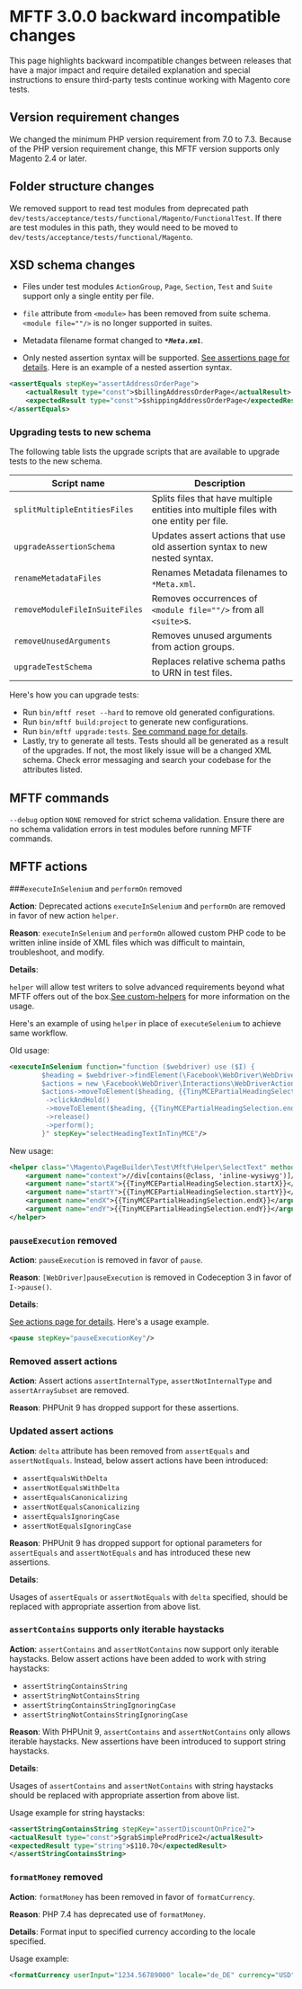 # MFTF 3.0.0 backward incompatible changes

This page highlights backward incompatible changes between releases that have a major impact and require detailed explanation and special instructions to ensure third-party tests continue working with Magento core tests.

## Version requirement changes

We changed the minimum PHP version requirement from 7.0 to 7.3. Because of the PHP version requirement change, this MFTF version supports only Magento 2.4 or later.

## Folder structure changes

We removed support to read test modules from deprecated path `dev/tests/acceptance/tests/functional/Magento/FunctionalTest`. If there are test modules in this path, they would need to be moved to `dev/tests/acceptance/tests/functional/Magento`. 

## XSD schema changes

- Files under test modules `ActionGroup`, `Page`, `Section`, `Test` and `Suite` support only a single entity per file. 

- `file` attribute from `<module>` has been removed from suite schema. `<module file=""/>` is no longer supported in suites.

- Metadata filename format changed to ***`*Meta.xml`***.

- Only nested assertion syntax will be supported. [See assertions page for details](./docs/test/assertions.md). Here is an example of a nested assertion syntax.
```xml
<assertEquals stepKey="assertAddressOrderPage">
    <actualResult type="const">$billingAddressOrderPage</actualResult>
    <expectedResult type="const">$shippingAddressOrderPage</expectedResult>
</assertEquals>
```
### Upgrading tests to new schema

The following table lists the upgrade scripts that are available to upgrade tests to the new schema.

| Script name           | Description                                                                                               |
|-----------------------|-----------------------------------------------------------------------------------------------------------|
|`splitMultipleEntitiesFiles`| Splits files that have multiple entities into multiple files with one entity per file. |
|`upgradeAssertionSchema`| Updates assert actions that use old assertion syntax to new nested syntax.|
|`renameMetadataFiles`| Renames Metadata filenames to `*Meta.xml`.|
|`removeModuleFileInSuiteFiles`| Removes occurrences of `<module file=""/>` from all `<suite>`s.|
|`removeUnusedArguments`| Removes unused arguments from action groups.|
|`upgradeTestSchema`| Replaces relative schema paths to URN in test files.| 

Here's how you can upgrade tests:

- Run `bin/mftf reset --hard` to remove old generated configurations.
- Run `bin/mftf build:project` to generate new configurations.
- Run `bin/mftf upgrade:tests`. [See command page for details](./docs/commands/mftf.md#upgradetests).
- Lastly, try to generate all tests. Tests should all be generated as a result of the upgrades. If not, the most likely issue will be a changed XML schema. Check error messaging and search your codebase for the attributes listed.

## MFTF commands

`--debug` option `NONE` removed for strict schema validation. Ensure there are no schema validation errors in test modules before running MFTF commands.

## MFTF actions

###`executeInSelenium` and `performOn` removed

**Action**: Deprecated actions `executeInSelenium` and `performOn` are removed in favor of new action `helper`.

**Reason**: `executeInSelenium` and `performOn` allowed custom PHP code to be written inline inside of XML files which was difficult to maintain, troubleshoot, and modify.

**Details**: 

`helper` will allow test writers to solve advanced requirements beyond what MFTF offers out of the box.[See custom-helpers](./docs/custom-helpers.md) for more information on the usage. 

Here's an example of using `helper` in place of `executeSelenium` to achieve same workflow.

Old usage:
```xml
<executeInSelenium function="function ($webdriver) use ($I) {
        $heading = $webdriver->findElement(\Facebook\WebDriver\WebDriverBy::xpath('//div[contains(@class, \'inline-wysiwyg\')]//h2'));
        $actions = new \Facebook\WebDriver\Interactions\WebDriverActions($webdriver);
        $actions->moveToElement($heading, {{TinyMCEPartialHeadingSelection.startX}}, {{TinyMCEPartialHeadingSelection.startY}})
         ->clickAndHold()
         ->moveToElement($heading, {{TinyMCEPartialHeadingSelection.endX}}, {{TinyMCEPartialHeadingSelection.endY}})
         ->release()
         ->perform();
        }" stepKey="selectHeadingTextInTinyMCE"/>
```    

New usage:
```xml
<helper class="\Magento\PageBuilder\Test\Mftf\Helper\SelectText" method="selectText" stepKey="selectHeadingTextInTinyMCE">
    <argument name="context">//div[contains(@class, 'inline-wysiwyg')]//h2</argument>
    <argument name="startX">{{TinyMCEPartialHeadingSelection.startX}}</argument>
    <argument name="startY">{{TinyMCEPartialHeadingSelection.startY}}</argument>
    <argument name="endX">{{TinyMCEPartialHeadingSelection.endX}}</argument>
    <argument name="endY">{{TinyMCEPartialHeadingSelection.endY}}</argument>
</helper>
```

### `pauseExecution` removed

**Action**: `pauseExecution` is removed in favor of `pause`.

**Reason**: `[WebDriver]pauseExecution` is removed in Codeception 3 in favor of `I->pause()`.

**Details**: 

[See actions page for details](./docs/test/actions.md#pause). Here's a usage example.
```xml
<pause stepKey="pauseExecutionKey"/>
```

### Removed assert actions

**Action**: Assert actions `assertInternalType`, `assertNotInternalType` and `assertArraySubset` are removed.

**Reason**: PHPUnit 9 has dropped support for these assertions.

### Updated assert actions

**Action**: `delta` attribute has been removed from `assertEquals` and `assertNotEquals`. Instead, below assert actions have been introduced:
 - `assertEqualsWithDelta`
 - `assertNotEqualsWithDelta` 
 - `assertEqualsCanonicalizing`
 - `assertNotEqualsCanonicalizing`
 - `assertEqualsIgnoringCase`
 - `assertNotEqualsIgnoringCase`

**Reason**: PHPUnit 9 has dropped support for optional parameters for `assertEquals` and `assertNotEquals` and has introduced these new assertions.

**Details**: 

Usages of `assertEquals` or `assertNotEquals` with `delta` specified, should be replaced with appropriate assertion from above list.

### `assertContains` supports only iterable haystacks

**Action**: `assertContains` and `assertNotContains` now support only iterable haystacks. Below assert actions have been added to work with string haystacks:
- `assertStringContainsString`
- `assertStringNotContainsString`
- `assertStringContainsStringIgnoringCase`
- `assertStringNotContainsStringIgnoringCase`

**Reason**: With PHPUnit 9, `assertContains` and `assertNotContains` only allows iterable haystacks. New assertions have been introduced to support string haystacks.

**Details**: 

Usages of `assertContains` and `assertNotContains` with string haystacks should be replaced with appropriate assertion from above list.

Usage example for string haystacks:
```xml
<assertStringContainsString stepKey="assertDiscountOnPrice2">
<actualResult type="const">$grabSimpleProdPrice2</actualResult>
<expectedResult type="string">$110.70</expectedResult>
</assertStringContainsString>
```

### `formatMoney` removed

**Action**: `formatMoney` has been removed in favor of `formatCurrency`.

**Reason**: PHP 7.4 has deprecated use of `formatMoney`. 

**Details**: Format input to specified currency according to the locale specified. 

Usage example:
```xml
<formatCurrency userInput="1234.56789000" locale="de_DE" currency="USD" stepKey="usdInDE"/>
```
